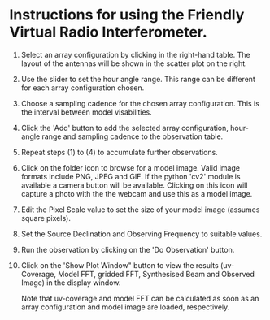# Instructions for using the Friendly Virtual Radio Interferometer.

1)  Select an array configuration by clicking in the right-hand table. The
    layout of the antennas will be shown in the scatter plot on the right.
   
2)  Use the slider to set the hour angle range. This range can be different for
    each array configuration chosen.

3)  Choose a sampling cadence for the chosen array configuration. This is the
    interval between model visabilities.
   
4)  Click the 'Add' button to add the selected array configuration, hour-angle
    range and sampling cadence to the observation table.
   
5)  Repeat steps (1) to (4) to accumulate further observations.

6)  Click on the folder icon to browse for a model image. Valid image formats
    include PNG, JPEG and GIF. If the python 'cv2' module is available a camera
    button will be available. Clicking on this icon will capture a photo with
    the the webcam and use this as a model image.

7)  Edit the Pixel Scale value to set the size of your model image (assumes
    square pixels).
   
8)  Set the Source Declination and Observing Frequency to suitable values.
   
9)  Run the observation by clicking on the 'Do Observation' button.

10) Click on the 'Show Plot Window" button to view the results (uv-Coverage,
    Model FFT, gridded FFT, Synthesised Beam and Observed Image) in the display
    window.

    Note that uv-coverage and model FFT can be calculated as soon as an array
    configuration and model image are loaded, respectively.
